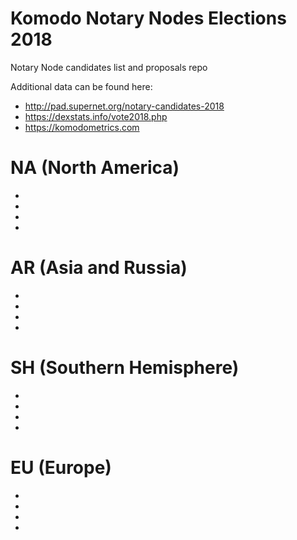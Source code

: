 # Komodo Notary Nodes Elections 2018
Notary Node candidates list and proposals repo

Additional data can be found here:

- http://pad.supernet.org/notary-candidates-2018
- https://dexstats.info/vote2018.php
- https://komodometrics.com

# NA (North America)

-
-
-
-

# AR (Asia and Russia)

-
-
-
-

# SH (Southern Hemisphere)

-
-
-
-

# EU (Europe)

-
-
-
-
